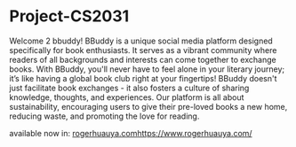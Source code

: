 # Project-CS2031

Welcome 2 bbuddy!
BBuddy is a unique social media platform designed specifically for book enthusiasts. It serves as a vibrant community where readers of all backgrounds and interests can come together to exchange books. With BBuddy, you'll never have to feel alone in your literary journey; it’s like having a global book club right at your fingertips! BBuddy doesn't just facilitate book exchanges - it also fosters a culture of sharing knowledge, thoughts, and experiences. Our platform is all about sustainability, encouraging users to give their pre-loved books a new home, reducing waste, and promoting the love for reading.

available now in: [rogerhuauya.com](https://www.rogerhuauya.com/)https://www.rogerhuauya.com/
